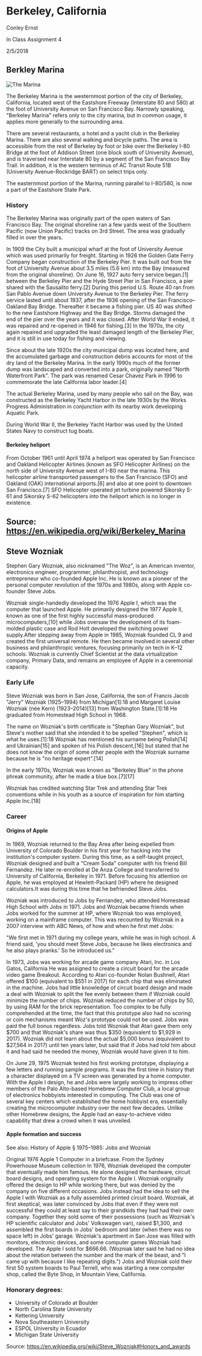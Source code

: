 # Berkeley, California

Conley Ernst

In Class Assignment 4

2/5/2018

## Berkley Marina

![The Marina](/media/marina.jpg)

The Berkeley Marina is the westernmost portion of the city of Berkeley, California, located west of the Eastshore Freeway (Interstate 80 and 580) at the foot of University Avenue on San Francisco Bay. Narrowly speaking, "Berkeley Marina" refers only to the city marina, but in common usage, it applies more generally to the surrounding area.

There are several restaurants, a hotel and a yacht club in the Berkeley Marina. There are also several walking and bicycle paths. The area is accessible from the rest of Berkeley by foot or bike over the Berkeley I-80 Bridge at the foot of Addison Street (one block south of University Avenue), and is traversed near Interstate 80 by a segment of the San Francisco Bay Trail. In addition, it is the western terminus of AC Transit Route 51B (University Avenue-Rockridge BART) on select trips only.

The easternmost portion of the Marina, running parallel to I-80/580, is now a part of the Eastshore State Park.

### History

The Berkeley Marina was originally part of the open waters of San Francisco Bay. The original shoreline ran a few yards west of the Southern Pacific (now Union Pacific) tracks on 3rd Street. The area was gradually filled in over the years.

In 1909 the City built a municipal wharf at the foot of University Avenue which was used primarily for freight. Starting in 1926 the Golden Gate Ferry Company began construction of the Berkeley Pier. It was built out from the foot of University Avenue about 3.5 miles (5.6 km) into the Bay (measured from the original shoreline). On June 16, 1927 auto ferry service began.[1] between the Berkeley Pier and the Hyde Street Pier in San Francisco, a pier shared with the Sausalito ferry.[2] During this period U.S. Route 40 ran from San Pablo Avenue down University Avenue to the Berkeley Pier. The ferry service lasted until about 1937, after the 1936 opening of the San Francisco–Oakland Bay Bridge. Thereafter it became a fishing pier. US 40 was shifted to the new Eastshore Highway and the Bay Bridge. Storms damaged the end of the pier over the years and it was closed. After World War II ended, it was repaired and re-opened in 1946 for fishing.[3] In the 1970s, the city again repaired and upgraded the least damaged length of the Berkeley Pier, and it is still in use today for fishing and viewing.

Since about the late 1920s the city municipal dump was located here, and the accumulated garbage and construction debris accounts for most of the dry land of the Berkeley Marina. In the early 1990s much of the former dump was landscaped and converted into a park, originally named "North Waterfront Park". The park was renamed Cesar Chavez Park in 1996 to commemorate the late California labor leader.[4]

The actual Berkeley Marina, used by many people who sail on the Bay, was constructed as the Berkeley Yacht Harbor in the late 1930s by the Works Progress Administration in conjunction with its nearby work developing Aquatic Park.

During World War II, the Berkeley Yacht Harbor was used by the United States Navy to construct tug boats.

#### Berkeley heliport

From October 1961 until April 1974 a heliport was operated by San Francisco and Oakland Helicopter Airlines (known as SFO Helicopter Airlines) on the north side of University Avenue west of I-80 near the marina. This helicopter airline transported passengers to the San Francisco (SFO) and Oakland (OAK) international airports.[6] and also at one point to downtown San Francisco.[7] SFO Helicopter operated jet turbine powered Sikorsky S-61 and Sikorsky S-62 helicopters into the heliport which is no longer in existence.

## Source: https://en.wikipedia.org/wiki/Berkeley_Marina

## Steve Wozniak

Stephen Gary Wozniak, also nicknamed "The Woz", is an American inventor, electronics engineer, programmer, philanthropist, and technology entrepreneur who co-founded Apple Inc. He is known as a pioneer of the personal computer revolution of the 1970s and 1980s, along with Apple co-founder Steve Jobs.

Wozniak single-handedly developed the 1976 Apple I, which was the computer that launched Apple. He primarily designed the 1977 Apple II, known as one of the first highly successful mass-produced microcomputers,[10] while Jobs oversaw the development of its foam-molded plastic case and Rod Holt developed the switching power supply.After stepping away from Apple in 1985, Wozniak founded CL 9 and created the first universal remote. He then became involved in several other business and philanthropic ventures, focusing primarily on tech in K–12 schools. Wozniak is currently Chief Scientist at the data virtualization company, Primary Data, and remains an employee of Apple in a ceremonial capacity.

### Early Life
Steve Wozniak was born in San Jose, California, the son of Francis Jacob "Jerry" Wozniak (1925–1994) from Michigan[1]:18 and Margaret Louise Wozniak (née Kern) (1923–2014)[13] from Washington State.[1]:18 He graduated from Homestead High School in 1968.

The name on Wozniak's birth certificate is "Stephan Gary Wozniak", but Steve's mother said that she intended it to be spelled "Stephen", which is what he uses.[1]:18 Wozniak has mentioned his surname being Polish[14] and Ukrainian[15] and spoken of his Polish descent,[16] but stated that he does not know the origin of some other people with the Wozniak surname because he is "no heritage expert".[14]

In the early 1970s, Wozniak was known as "Berkeley Blue" in the phone phreak community, after he made a blue box.[7][17]

Wozniak has credited watching Star Trek and attending Star Trek conventions while in his youth as a source of inspiration for him starting Apple Inc.[18]

### Career

#### Origins of Apple
In 1969, Wozniak returned to the Bay Area after being expelled from University of Colorado Boulder in his first year for hacking into the institution's computer system. During this time, as a self-taught project, Wozniak designed and built a "Cream Soda" computer with his friend Bill Fernandez. He later re-enrolled at De Anza College and transferred to University of California, Berkeley in 1971. Before focusing his attention on Apple, he was employed at Hewlett-Packard (HP) where he designed calculators.It was during this time that he befriended Steve Jobs.

Wozniak was introduced to Jobs by Fernandez, who attended Homestead High School with Jobs in 1971. Jobs and Wozniak became friends when Jobs worked for the summer at HP, where Wozniak too was employed, working on a mainframe computer. This was recounted by Wozniak in a 2007 interview with ABC News, of how and when he first met Jobs:

"We first met in 1971 during my college years, while he was in high school. A friend said, 'you should meet Steve Jobs, because he likes electronics and he also plays pranks.' So he introduced us."

In 1973, Jobs was working for arcade game company Atari, Inc. in Los Gatos, California He was assigned to create a circuit board for the arcade video game Breakout. According to Atari co-founder Nolan Bushnell, Atari offered $100 (equivalent to $551 in 2017) for each chip that was eliminated in the machine. Jobs had little knowledge of circuit board design and made a deal with Wozniak to split the fee evenly between them if Wozniak could minimize the number of chips. Wozniak reduced the number of chips by 50, by using RAM for the brick representation. Too complex to be fully comprehended at the time, the fact that this prototype also had no scoring or coin mechanisms meant Woz's prototype could not be used. Jobs was paid the full bonus regardless. Jobs told Wozniak that Atari gave them only $700 and that Wozniak's share was thus $350 (equivalent to $1,929 in 2017). Wozniak did not learn about the actual $5,000 bonus (equivalent to $27,564 in 2017) until ten years later, but said that if Jobs had told him about it and had said he needed the money, Wozniak would have given it to him.

On June 29, 1975 Wozniak tested his first working prototype, displaying a few letters and running sample programs. It was the first time in history that a character displayed on a TV screen was generated by a home computer. With the Apple I design, he and Jobs were largely working to impress other members of the Palo Alto-based Homebrew Computer Club, a local group of electronics hobbyists interested in computing. The Club was one of several key centers which established the home hobbyist era, essentially creating the microcomputer industry over the next few decades. Unlike other Homebrew designs, the Apple had an easy-to-achieve video capability that drew a crowd when it was unveiled.

#### Apple formation and success
See also: History of Apple § 1975–1985: Jobs and Wozniak

Original 1976 Apple 1 Computer in a briefcase. From the Sydney Powerhouse Museum collection
In 1976, Wozniak developed the computer that eventually made him famous. He alone designed the hardware, circuit board designs, and operating system for the Apple I. Wozniak originally offered the design to HP while working there, but was denied by the company on five different occasions. Jobs instead had the idea to sell the Apple I with Wozniak as a fully assembled printed circuit board. Wozniak, at first skeptical, was later convinced by Jobs that even if they were not successful they could at least say to their grandkids they had had their own company. Together they sold some of their possessions (such as Wozniak's HP scientific calculator and Jobs' Volkswagen van), raised $1,300, and assembled the first boards in Jobs' bedroom and later (when there was no space left) in Jobs' garage. Wozniak's apartment in San Jose was filled with monitors, electronic devices, and some computer games Wozniak had developed. The Apple I sold for $666.66. (Wozniak later said he had no idea about the relation between the number and the mark of the beast, and "I came up with because I like repeating digits.") Jobs and Wozniak sold their first 50 system boards to Paul Terrell, who was starting a new computer shop, called the Byte Shop, in Mountain View, California.

### Honorary degrees:
- University of Colorado at Boulder
- North Carolina State University
- Kettering University
- Nova Southeastern University
- ESPOL University in Ecuador
- Michigan State University

Source: https://en.wikipedia.org/wiki/Steve_Wozniak#Honors_and_awards
